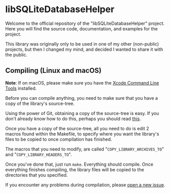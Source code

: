 # libSQLiteDatabaseHelper

Welcome to the official repository of the "libSQLiteDatabaseHelper" project.
Here you will find the source code, documentation, and examples for the project.

This library was originally only to be used in one of my other (non-public)
projects, but then I changed my mind, and decided I wanted to share it with the
public.

## Compiling (Linux and macOS)
**Note**: If on macOS, please make sure you have the [Xcode Command Line Tools](https://developer.apple.com/library/ios/technotes/tn2339/_index.html)
installed.

Before you can compile anything, you need to make sure that you have a copy of
the library's source-tree.

Using the power of Git, obtaining a copy of the source-tree is easy. If you
don't already know how to do this, perhaps you should read
[this](https://help.github.com/articles/fetching-a-remote/).

Once you have a copy of the source-tree, all you need to do is edit 2 macros
found within the Makefile, to specify where you want the library's files to be
copied to once compilation has finished.

The macros that you need to modify, are called "`COPY_LIBRARY_ARCHIVES_TO`"
and "`COPY_LIBRARY_HEADERS_TO`".

Once you've done that, just run `make`. Everything should compile. Once
everything finishes compiling, the library files will be copied to the
directories that you specified.

If you encounter any problems during compilation, please [open a new issue](https://github.com/Gigabyte-Giant/SQLiteDatabaseHelper/issues/new).